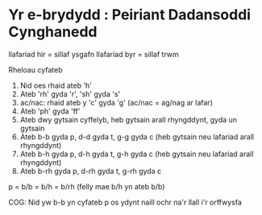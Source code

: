 Yr e-brydydd : Peiriant Dadansoddi Cynghanedd
========

llafariad hir = sillaf ysgafn
llafariad byr = sillaf trwm

Rheloau cyfateb
1. Nid oes rhaid ateb 'h'
2. Ateb 'rh' gyda 'r', 'sh' gyda 's'
3. ac/nac: rhaid ateb y 'c' gyda 'g' (ac/nac = ag/nag ar lafar)
4. Ateb 'ph' gyda 'ff'
5. Ateb dwy gytsain cyffelyb, heb gytsain arall rhyngddynt, gyda un gytsain
6. Ateb b-b gyda p, d-d gyda t, g-g gyda c (heb gytsain neu lafariad arall rhyngddynt)
7. Ateb b-h gyda p, d-h gyda t, g-h gyda c (heb gytsain neu lafariad arall rhyngddynt)
8. Ateb b-rh gyda p, d-rh gyda t, g-rh gyda c

p = b/b = b/h = b/rh (felly mae b/h yn ateb b/b) 

COG: Nid yw b-b yn cyfateb p os ydynt naill ochr na'r llall i'r orffwysfa